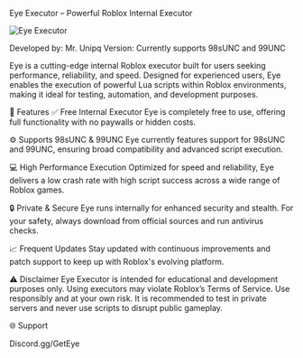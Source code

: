 Eye Executor – Powerful Roblox Internal Executor

![Eye Executor](file:///C:/Users/majdk/Downloads/EyeLogo_1.png)

Developed by: Mr. Unipq
Version: Currently supports 98sUNC and 99UNC

Eye is a cutting-edge internal Roblox executor built for users seeking performance, reliability, and speed. Designed for experienced users, Eye enables the execution of powerful Lua scripts within Roblox environments, making it ideal for testing, automation, and development purposes.

🚀 Features
✅ Free Internal Executor
Eye is completely free to use, offering full functionality with no paywalls or hidden costs.

⚙️ Supports 98sUNC & 99UNC
Eye currently features support for 98sUNC and 99UNC, ensuring broad compatibility and advanced script execution.

💻 High Performance Execution
Optimized for speed and reliability, Eye delivers a low crash rate with high script success across a wide range of Roblox games.

🔒 Private & Secure
Eye runs internally for enhanced security and stealth. For your safety, always download from official sources and run antivirus checks.

📈 Frequent Updates
Stay updated with continuous improvements and patch support to keep up with Roblox's evolving platform.

⚠️ Disclaimer
Eye Executor is intended for educational and development purposes only.
Using executors may violate Roblox’s Terms of Service. Use responsibly and at your own risk. It is recommended to test in private servers and never use scripts to disrupt public gameplay.

🌐 Support

Discord.gg/GetEye
